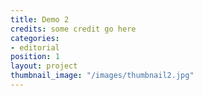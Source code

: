 ```yaml
---
title: Demo 2
credits: some credit go here
categories:
- editorial
position: 1
layout: project
thumbnail_image: "/images/thumbnail2.jpg"
---
```


